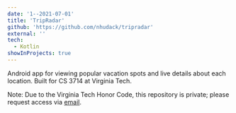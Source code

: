 ```yaml
---
date: '1--2021-07-01'
title: 'TripRadar'
github: 'https://github.com/nhudack/tripradar'
external: ''
tech:
  - Kotlin
showInProjects: true
---
```


Android app for viewing popular vacation spots and live details about each location. Built for CS 3714 at Virginia Tech.

Note: Due to the Virginia Tech Honor Code, this repository is private; please request access via [email](mailto:nhudack@gmail.com).
